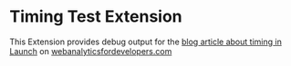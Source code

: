 # Timing Test Extension

This Extension provides debug output for the [blog article about timing in Launch]() on [webanalyticsfordevelopers.com](https://webanalyticsfordevelopers.com)
